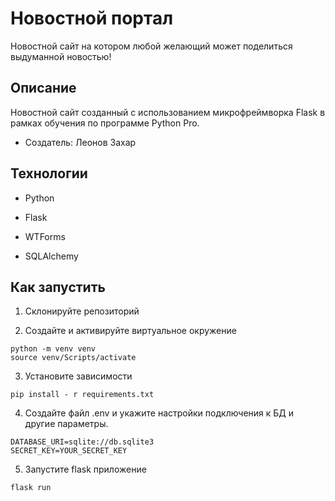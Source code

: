 # Новостной портал


Новостной сайт на котором любой желающий может поделиться выдуманной новостью!

## Описание

Новостной сайт созданный с использованием микрофреймворка Flask в рамках обучения по программе Python Pro.
* Создатель: Леонов Захар

## Технологии

* Python

* Flask

* WTForms

* SQLAlchemy


## Как запустить


1. Склонируйте репозиторий

2. Создайте и активируйте виртуальное окружение
```commandline
python -m venv venv
source venv/Scripts/activate
``` 
3. Установите зависимости
```commandline
pip install - r requirements.txt
```
4. Создайте файл .env и укажите настройки подключения к БД и другие параметры.
```commandline
DATABASE_URI=sqlite://db.sqlite3
SECRET_KEY=YOUR_SECRET_KEY
```
5. Запустите flask приложение
```commandline
flask run
```